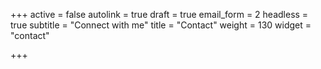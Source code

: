 +++
active = false
autolink = true
draft = true
email_form = 2
headless = true
subtitle = "Connect with me"
title = "Contact"
weight = 130
widget = "contact"

+++
